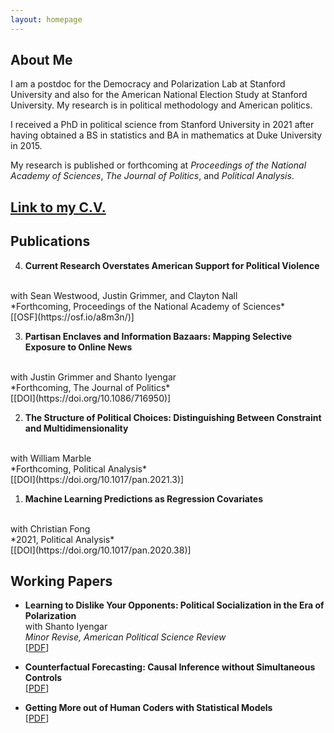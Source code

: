 ```yaml
---
layout: homepage
---
```


## About Me

I am a postdoc for the Democracy and Polarization Lab at Stanford University and also for the American National Election Study at Stanford University. My research is in political methodology and American politics.

I received a PhD in political science from Stanford University in 2021 after having obtained a BS in statistics and BA in mathematics at Duke University in 2015.

My research is published or forthcoming at *Proceedings of the National Academy of Sciences*, *The Journal of Politics*, and *Political Analysis*.

## [Link to my C.V.](https://www.dropbox.com/s/sm0pfjekpzdykd7/CV.pdf?dl=0)

<!-- ## Research Interests

- **Political Methodology:** descriptive inference, causal inference, machine learning
- **American Politics:** polarization, political media, political socialization
 -->

## Publications

4. **Current Research Overstates American Support for Political Violence**
  <br>
  with Sean Westwood, Justin Grimmer, and Clayton Nall
  <br>
  *Forthcoming, Proceedings of the National Academy of Sciences*
  <br>
  [[OSF](https://osf.io/a8m3n/)]

3. **Partisan Enclaves and Information Bazaars: Mapping Selective Exposure to Online News**
  <br>
  with Justin Grimmer and Shanto Iyengar
  <br>
  *Forthcoming, The Journal of Politics*
  <br>
  [[DOI](https://doi.org/10.1086/716950)]

2. **The Structure of Political Choices: Distinguishing Between Constraint and Multidimensionality**
  <br>
  with William Marble
  <br>
  *Forthcoming, Political Analysis*
  <br>
  [[DOI](https://doi.org/10.1017/pan.2021.3)]

1. **Machine Learning Predictions as Regression Covariates**
  <br>
  with Christian Fong
  <br>
  *2021, Political Analysis*
  <br>
  [[DOI](https://doi.org/10.1017/pan.2020.38)]

## Working Papers

* **Learning to Dislike Your Opponents: Political Socialization in the Era of Polarization**
  <br>
  with Shanto Iyengar
  <br>
  *Minor Revise, American Political Science Review*
  <br>
  [[PDF](https://www.dropbox.com/s/5go8ja05l9vwhfx/Socialization_and_Polarization_maintext.pdf?dl=0)]

* **Counterfactual Forecasting: Causal Inference without Simultaneous Controls**
  <br>
  [[PDF](https://www.dropbox.com/s/bux4klf66dh66qg/FSControls.pdf?dl=0)]

* **Getting More out of Human Coders with Statistical Models**
  <br>
  [[PDF](https://www.dropbox.com/s/lraimdktckkiwvj/Getting_More_out_of_Human_Coders_with_Statistical_Models.pdf?dl=0)]